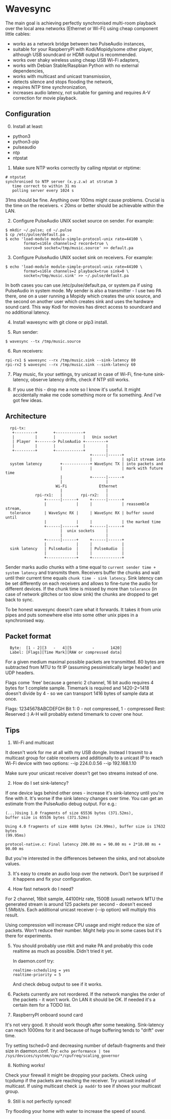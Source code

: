 Wavesync
========

The main goal is achieving perfectly synchronised multi-room playback over the local
area networks (Ethernet or Wi-Fi) using cheap component little cables:

- works as a network bridge between two PulseAudio instances,
- suitable for your RaspberryPI with Kodi/Mopidy/some other player,
  although USB soundcard or HDMI output is recommended.
- works over shaky wireless using cheap USB Wi-Fi adapters,
- works with Debian Stable/Raspbian Python with no external dependencies,
- works with multicast and unicast transmission,
- detects silence and stops flooding the network,
- requires NTP time synchronization,
- increases audio latency, not suitable for gaming and requires A-V correction
  for movie playback.

Configuration
-------------
0. Install at least:
  - python3
  - python3-pip
  - pulseaudio
  - ntp
  - ntpstat

1. Make sure NTP works correctly by calling ntpstat or ntptime:

  ```
  # ntpstat
  synchronised to NTP server (x.y.z.w) at stratum 3
     time correct to within 31 ms
     polling server every 1024 s
  ```

  31ms should be fine. Anything over 100ms might cause problems. Crucial is the
  time on the receivers. < 20ms or better should be achievable within the LAN.

2. Configure PulseAudio UNIX socket source on sender. For example:

  ```
  $ mkdir ~/.pulse; cd ~/.pulse
  $ cp /etc/pulse/default.pa .
  $ echo 'load-module module-simple-protocol-unix rate=44100 \
          format=s16le channels=2 record=true \
          source=0 socket=/tmp/music.source' >> default.pa
  ```

3. Configure PulseAudio UNIX socket sink on receivers. For example:

  ```
  $ echo 'load-module module-simple-protocol-unix rate=44100 \
          format=s16le channels=2 playback=true sink=0 \
          socket=/tmp/music.sink' >> ~/.pulse/default.pa
  ```

  In both cases you can use /etc/pulse/default.pa, or system.pa if using
  PulseAudio in system mode. My sender is also a transmitter - I use two PA
  there, one on a user running a Mopidy which creates the unix source, and the
  second on another user which creates sink and uses the hardware sound card.
  This way Kodi for movies has direct access to soundcard and no additional
  latency.

4. Install wavesync with git clone or pip3 install.

5. Run sender:

  ```
  $ wavesync --tx /tmp/music.source
  ```

6. Run receivers:

  ```
  rpi-rx1 $ wavesync --rx /tmp/music.sink --sink-latency 80
  rpi-rx2 $ wavesync --rx /tmp/music.sink --sink-latency 60
  ```

7. Play music, fix your settings, try unicast in case of Wi-Fi, fine-tune
   sink-latency, observe latency drifts, check if NTP still works.

8. If you use this - drop me a note so I know it's useful. It might accidentally
   make me code something more or fix something. And I've got few ideas.


Architecture
------------

```
  rpi-tx:
   +---------+       +------------+
   |         |       |            |   Unix socket
   | Player  +-------> PulseAudio +---------+
   |         |       |            |         |
   +---------+       +------------+         |
                                     +------|------+
                                     |             | split stream into
  system latency        +------------+ WaveSync TX | into packets and
                        |            |             | mark with future time
                        |            +------|------+
                        |                   |
                      Wi-Fi              Ethernet
                        |                   |
             rpi-rx1:   |        rpi-rx2:   |
                 +------|------+     +------|------+
                 |             |     |             | reassemble stream,
  tolerance      | WaveSync RX |     | WaveSync RX | buffer sound until
                 |             |     |             | the marked time
                 +------|------+     +------|------+
                        |  unix sockets     |
                        |                   |
                 +------|------+     +------|------+
                 |             |     |             |
  sink latency   | PulseAudio  |     | PulseAudio  |
                 |             |     |             |
                 +-------------+     +-------------+
```

Sender marks audio chunks with a time equal to ``current sender time + system
latency`` and transmits them. Receivers buffer the chunks and wait until their
current time equals ``chunk time - sink latency``. Sink latency can be set
differently on each receivers and allows to fine-tune the audio for different
devices. If the chunk time is missed by more than ``tolerance`` (in case of
network glitches or too slow sink) the chunks are dropped to get back to sync.

To be honest wavesync doesn't care what it forwards. It takes it from unix pipes
and puts somewhere else into some other unix pipes in a synchronised way.


Packet format
-------------

```
  Byte:  [1 - 2][3   -   4][5         -       1420]
  Label: [Flags][Time Mark][RAW or compressed data]
```

For a given medium maximal possible packets are transmitted. 80 bytes are
subtracted from MTU to fit IP (assuming pessimistically large header) and UDP
headers.

Flags come `free' because a generic 2 channel, 16 bit audio requires 4
bytes for 1 complete sample. Timemark is required and 1420-2=1418 doesn't
divide by 4 - so we can transport 1416 bytes of sample data at once.

Flags:
12345678ABCDEFGH
Bit 1: 0 - not compressed, 1 - compressed
Rest: Reserved :) A-H will probably extend timemark to cover one hour.


Tips
----

1. Wi-Fi and multicast

  It doesn't work for me at all with my USB dongle. Instead I trasmit to a
  multicast group for cable receivers and additionally to a unicast IP to reach
  Wi-Fi device with two options: --ip 224.0.0.56 --ip 192.168.1.10

  Make sure your unicast receiver doesn't get two streams instead of one.

2. How do I set sink-latency?

  If one device lags behind other ones - increase it's sink-latency until you're
  fine with it. It's worse if the sink latency changes over time. You can get an
  estimate from the PulseAudio debug output. For e.g.:

  ```
  (...)Using 1.0 fragments of size 65536 bytes (371.52ms),
  buffer size is 65536 bytes (371.52ms)

  Using 4.0 fragments of size 4408 bytes (24.99ms), buffer size is 17632 bytes
  (99.95ms)
  
  protocol-native.c: Final latency 200.00 ms = 90.00 ms + 2*10.00 ms + 90.00 ms
  ```
  
  But you're interested in the differences between the sinks, and not absolute
  values.

3. It's easy to create an audio loop over the network. Don't be surprised if it
   happens and fix your configuration.

4. How fast network do I need?

  For 2 channel, 16bit sample, 44100Hz rate, 1500B (usual) network MTU the
  generated stream is around 125 packets per second - doesn't exceed 1.5Mbit/s.
  Each additional unicast receiver (--ip option) will multiply this result.

  Using compression will increase CPU usage and might reduce the size of
  packets. Won't reduce their number. Might help you in some cases but it's
  there for experiments.

5. You should probably use rtkit and make PA and probably this code realtime as
   much as possible. Didn't tried it yet.

   In daemon.conf try:
   ```
   realtime-scheduling = yes
   realtime-priority = 5
   ```
   And check debug output to see if it works.

6. Packets currently are not reordered. If the network mangles the order of the
   packets - it won't work. On LAN it should be OK. If needed it's a certain
   item for a TODO list.

7. RaspberryPI onboard sound card

  It's not very good. It should work though after some tweaking.
  Sink-latency can reach 1000ms for it and because of huge buffering tends
  to "drift" over time.
  
  Try setting tsched=0 and decreasing number of default-fragments and their
  size in daemon.conf. Try:
  ```echo performance | tee /sys/devices/system/cpu/*/cpufreq/scaling_governor```

8. Nothing works!

  Check your firewall it might be dropping your packets. Check using tcpdump if
  the packets are reaching the receiver. Try unicast instead of multicast. If
  using multicast check ``ip maddr`` to see if shows your multicast group.

9. Still is not perfectly synced!

  Try flooding your home with water to increase the speed of sound.
